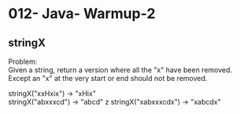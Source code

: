 012- Java- Warmup-2
==================

stringX
--------------

  
Problem:  
Given a string, return a version where all the "x" have been removed. Except an "x" at the very start or end should not be removed. 
>
stringX("xxHxix") → "xHix"  
stringX("abxxxcd") → "abcd"  z
stringX("xabxxxcdx") → "xabcdx"  